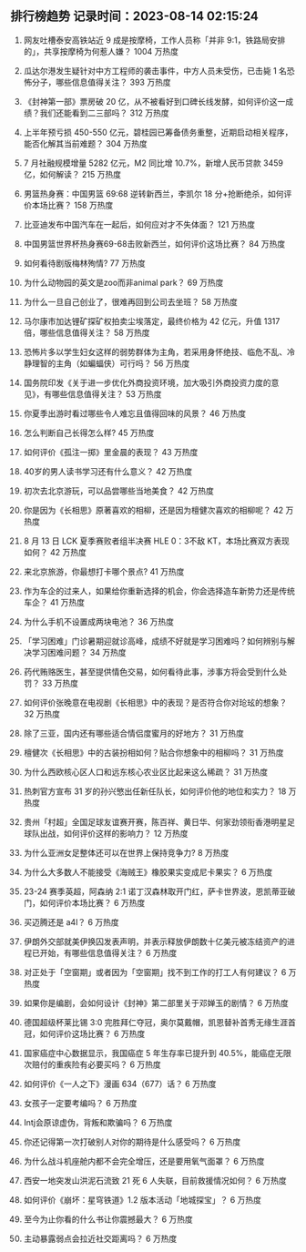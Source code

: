
## 排行榜趋势 记录时间：2023-08-14 02:15:24
  
  1. 网友吐槽泰安高铁站近 9 成是按摩椅，工作人员称「并非 9:1，铁路局安排的」，共享按摩椅为何惹人嫌？ 1004 万热度
    
  2. 瓜达尔港发生疑针对中方工程师的袭击事件，中方人员未受伤，已击毙 1 名恐怖分子，哪些信息值得关注？ 393 万热度
    
  3. 《封神第一部》票房破 20 亿，从不被看好到口碑长线发酵，如何评价这一成绩？我们还能看到二三部吗？ 312 万热度
    
  4. 上半年预亏损 450-550 亿元，碧桂园已筹备债务重整，近期启动相关程序，能否化解其当前难题？ 304 万热度
    
  5. 7 月社融规模增量 5282 亿元，M2 同比增 10.7%，新增人民币贷款 3459 亿，如何解读？ 215 万热度
    
  6. 男篮热身赛：中国男篮 69:68 逆转新西兰，李凯尔 18 分+抢断绝杀，如何评价本场比赛？ 158 万热度
    
  7. 比亚迪发布中国汽车在一起后，如何应对才不失体面？ 121 万热度
    
  8. 中国男篮世界杯热身赛69-68击败新西兰，如何评价这场比赛？ 84 万热度
    
  9. 如何看待剧版梅林殉情? 77 万热度
    
  10. 为什么动物园的英文是zoo而非animal park？ 69 万热度
    
  11. 为什么一旦自己创业了，很难再回到公司去坐班？ 58 万热度
    
  12. 马尔康市加达锂矿探矿权拍卖尘埃落定，最终价格为 42 亿元，升值 1317 倍，哪些信息值得关注？ 58 万热度
    
  13. 恐怖片多以学生妇女这样的弱势群体为主角，若采用身怀绝技、临危不乱、冷静理智的主角（如蝙蝠侠）可行吗？ 56 万热度
    
  14. 国务院印发《关于进一步优化外商投资环境，加大吸引外商投资力度的意见》，有哪些信息值得关注？ 53 万热度
    
  15. 你夏季出游时看过哪些令人难忘且值得回味的风景？ 46 万热度
    
  16. 怎么判断自己长得怎么样? 45 万热度
    
  17. 如何评价《孤注一掷》里金晨的表现？ 43 万热度
    
  18. 40岁的男人读书学习还有什么意义？ 42 万热度
    
  19. 初次去北京游玩，可以品尝哪些当地美食？ 42 万热度
    
  20. 你是因为《长相思》原著喜欢的相柳，还是因为檀健次喜欢的相柳呢？ 42 万热度
    
  21. 8 月 13 日 LCK 夏季赛败者组半决赛 HLE 0：3不敌 KT，本场比赛双方表现如何？ 42 万热度
    
  22. 来北京旅游，你最想打卡哪个景点? 41 万热度
    
  23. 作为车企的过来人，如果给你重新选择的机会，你会选择造车新势力还是传统车企？ 41 万热度
    
  24. 为什么手机不设置成两块电池？ 36 万热度
    
  25. 「学习困难」门诊暑期迎就诊高峰，成绩不好就是学习困难吗？如何辨别与解决学习困难问题？ 34 万热度
    
  26. 药代贿赂医生，甚至提供情色交易，如何看待此事，涉事方将会受到什么处罚？ 33 万热度
    
  27. 如何评价张晚意在电视剧《长相思》中的表现？是否符合你对玱玹的想象？ 32 万热度
    
  28. 除了三亚，国内还有哪些适合情侣度蜜月的好地方？ 31 万热度
    
  29. 檀健次《长相思》中的古装扮相如何？贴合你想象中的相柳吗？ 31 万热度
    
  30. 为什么西欧核心区人口和远东核心农业区比起来这么稀疏？ 31 万热度
    
  31. 热刺官方宣布 31 岁的孙兴慜出任新任队长，如何评价他的地位和实力？ 18 万热度
    
  32. 贵州「村超」全国足球友谊赛开赛，陈百祥、黄日华、何家劲领衔香港明星足球队出战，如何评价这样的影响力？ 12 万热度
    
  33. 为什么亚洲女足整体还可以在世界上保持竞争力? 8 万热度
    
  34. 为什么大多数人不能接受《海贼王》橡胶果实变成尼卡果实？ 6 万热度
    
  35. 23-24 赛季英超，阿森纳 2:1 诺丁汉森林取开门红，萨卡世界波，恩凯蒂亚破门，如何评价本场比赛？ 6 万热度
    
  36. 买迈腾还是 a4l？ 6 万热度
    
  37. 伊朗外交部就美伊换囚发表声明，并表示释放伊朗数十亿美元被冻结资产的进程已开始，有哪些信息值得关注？ 6 万热度
    
  38. 对正处于「空窗期」或者因为「空窗期」找不到工作的打工人有何建议？ 6 万热度
    
  39. 如果你是编剧，会如何设计《封神》第二部里关于邓婵玉的剧情？ 6 万热度
    
  40. 德国超级杯莱比锡 3:0 完胜拜仁夺冠，奥尔莫戴帽，凯恩替补首秀无缘生涯首冠，如何评价这场比赛？ 6 万热度
    
  41. 国家癌症中心数据显示，我国癌症 5 年生存率已提升到 40.5%，能癌症无限次赔付的重疾险有必要买吗？ 6 万热度
    
  42. 如何评价《一人之下》漫画 634（677）话？ 6 万热度
    
  43. 女孩子一定要考编吗？ 6 万热度
    
  44. Intj会原谅虚伪，背叛和欺骗吗？ 6 万热度
    
  45. 你还记得第一次打破别人对你的期待是什么感受吗？ 6 万热度
    
  46. 为什么战斗机座舱内都不会完全增压，还是要用氧气面罩？ 6 万热度
    
  47. 西安一地突发山洪泥石流致 21 死 6 人失联，目前救援情况如何？ 6 万热度
    
  48. 如何评价《崩坏：星穹铁道》1.2 版本活动「地城探宝」？ 6 万热度
    
  49. 至今为止你看的什么书让你震撼最大？ 6 万热度
    
  50. 主动暴露弱点会拉近社交距离吗？ 6 万热度
    